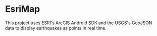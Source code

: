 # EsriMap
This project uses ESRI's ArcGIS Android SDK and the USGS's GeoJSON data to display earthquakes as points in real time. 
